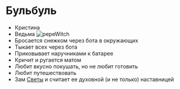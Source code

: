 # Бульбуль

* Кристина
* Ведьма ![pepeWitch](https://cdn.discordapp.com/emojis/1205888225273450501.webp?size=20&quality=lossless)
* Бросается снежком через бота в окружающих
* Тыкает всех через бота
* Приковывает наручниками к батарее
* Кричит и ругается матом
* Любит вкусно покушать, но не любит готовить
* Любит путешествовать
* Зам [Светы](./surprise.md) и считает ее духовной (и не только) наставницей

